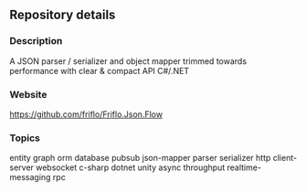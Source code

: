 
## Repository details

### Description
A JSON parser / serializer and object mapper trimmed towards performance with clear & compact API C#/.NET

### Website
https://github.com/friflo/Friflo.Json.Flow

### Topics

entity graph orm database pubsub json-mapper parser serializer http client-server websocket c-sharp dotnet unity async throughput realtime-messaging rpc